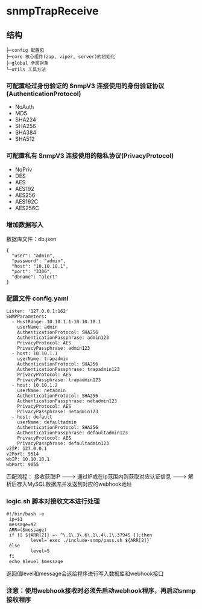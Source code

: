 # snmpTrapReceive


## 结构
```shell
├─config 配置包 
├─core 核心组件(zap, viper, server)的初始化
├─global 全局对象
└─utils 工具方法
```


### 可配置经过身份验证的 SnmpV3 连接使用的身份验证协议(AuthenticationProtocol)
+ NoAuth
+ MD5
+ SHA224
+ SHA256
+ SHA384
+ SHA512
### 可配置私有 SnmpV3 连接使用的隐私协议(PrivacyProtocol)
+ NoPriv
+ DES
+ AES
+ AES192
+ AES256
+ AES192C
+ AES256C
### 增加数据写入
数据库文件：db.json
```shell
{
  "user": "admin",
  "password": "admin",
  "host": "10.10.10.1",
  "port": "3306",
  "dbname": "alert"
}
```
### 配置文件 config.yaml
```shell
Listen: '127.0.0.1:162'
SNMPParameters:
  - HostRange: 10.10.1.1-10.10.10.1
    userName: admin
    AuthenticationProtocol: SHA256
    AuthenticationPassphrase: admin123
    PrivacyProtocol: AES
    PrivacyPassphrase: admin123
  - host: 10.10.1.1
    userName: trapadmin
    AuthenticationProtocol: SHA256
    AuthenticationPassphrase: trapadmin123
    PrivacyProtocol: AES
    PrivacyPassphrase: trapadmin123
  - host: 10.10.1.2
    userName: netadmin
    AuthenticationProtocol: SHA256
    AuthenticationPassphrase: netadmin123
    PrivacyProtocol: AES
    PrivacyPassphrase: netadmin123
  - host: default
    userName: defaultadmin
    AuthenticationProtocol: SHA256
    AuthenticationPassphrase: defaultadmin123
    PrivacyProtocol: AES
    PrivacyPassphrase: defaultadmin123
v2IP: 127.0.0.1
v2Port: 9514
wbIP: 10.10.10.1
wbPort: 9055
```
匹配流程：
接收获取IP ---> 通过IP或在ip范围内则获取对应认证信息 ---> 解析后存入MySQL数据库并发送到对应的webhook地址
### logic.sh 脚本对接收文本进行处理
```shell
#!/bin/bash -e
 ip=$1
 message=$2
 ARR=($message)
 if [[ ${ARR[2]} =~ ^\.1\.3\.6\.1\.4\.1\.37945 ]];then
         level=`exec ./include-snmp/pass.sh ${ARR[2]}`
 else
         level=5
 fi
 echo $level $message
```
返回值level和message会返给程序进行写入数据库和webhook接口
### 注意：使用webhook接收时必须先启动webhook程序，再启动snmp接收程序
